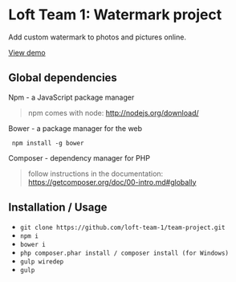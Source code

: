 # Loft Team 1: Watermark project
Add custom watermark to photos and pictures online.

[View demo](http://www.wtmark.ru)

Global dependencies
-------------------

Npm - a JavaScript package manager

> npm comes with node: http://nodejs.org/download/

Bower - a package manager for the web

     npm install -g bower

Composer - dependency manager for PHP


> follow instructions in the documentation:
  https://getcomposer.org/doc/00-intro.md#globally


Installation / Usage
--------------------

* ```git clone https://github.com/loft-team-1/team-project.git```
* ```npm i```
* ```bower i```
* ```php composer.phar install / composer install (for Windows)```
* ```gulp wiredep```
* ```gulp```
